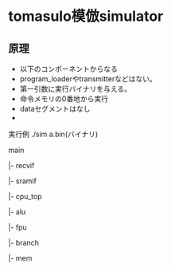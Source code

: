# tomasulo模倣simulator

## 原理

- 以下のコンポーネントからなる
- program_loaderやtransmitterなどはない。
- 第一引数に実行バイナリを与える。
- 命令メモリの0番地から実行
- dataセグメントはなし
- 
実行例
./sim a.bin(バイナリ)

main

|- recvif

|- sramif

|- cpu_top

   |- alu

   |- fpu

   |- branch

   |- mem

